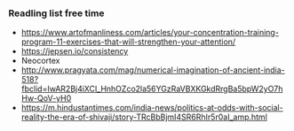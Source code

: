 ### Readling list free time
* https://www.artofmanliness.com/articles/your-concentration-training-program-11-exercises-that-will-strengthen-your-attention/
* https://jepsen.io/consistency
* Neocortex
* http://www.pragyata.com/mag/numerical-imagination-of-ancient-india-518?fbclid=IwAR2Bj4iXCl_HnhOZco2la56YGzRaVBXKGkdRrgBa5bpW2yO7hHw-QoV-yH0
* https://m.hindustantimes.com/india-news/politics-at-odds-with-social-reality-the-era-of-shivaji/story-TRcBbBjmI4SR6RhIr5r0aI_amp.html
